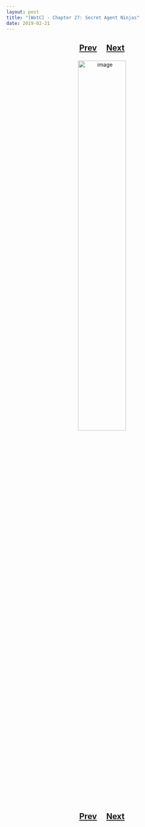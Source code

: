 ```yaml
---
layout: post
title: "[WotC] - Chapter 27: Secret Agent Ninjas"
date: 2019-02-21
---
```


<h2>
  <p style="text-align:center;">
    <a href="/wingsofthechorus/archive/2019/02/14/chapter26">Prev</a>
    &nbsp;&nbsp;&nbsp;
    <a href="/wingsofthechorus/archive/2019/02/28/chapter28">Next</a>
  </p>
</h2>

<p style="text-align:center;">
  <img src="/wingsofthechorus/images/comics/c27.png" width="50%" alt="image"/>
</p>

<h2>
  <p style="text-align:center;">
    <a href="/wingsofthechorus/archive/2019/02/14/chapter26">Prev</a>
    &nbsp;&nbsp;&nbsp;
    <a href="/wingsofthechorus/archive/2019/02/28/chapter28">Next</a>
  </p>
</h2>
